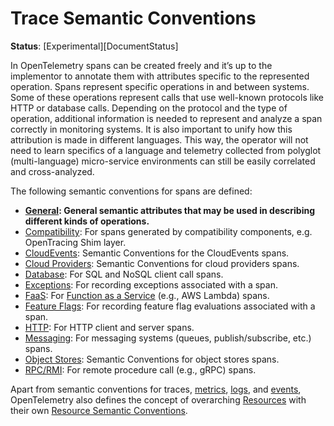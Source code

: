 # Trace Semantic Conventions

**Status**: [Experimental][DocumentStatus]

In OpenTelemetry spans can be created freely and it’s up to the implementor to
annotate them with attributes specific to the represented operation. Spans
represent specific operations in and between systems. Some of these operations
represent calls that use well-known protocols like HTTP or database calls.
Depending on the protocol and the type of operation, additional information
is needed to represent and analyze a span correctly in monitoring systems. It is
also important to unify how this attribution is made in different languages.
This way, the operator will not need to learn specifics of a language and
telemetry collected from polyglot (multi-language) micro-service environments
can still be easily correlated and cross-analyzed.

The following semantic conventions for spans are defined:

* **[General](general-attributes.md): General semantic attributes that may be used in describing different kinds of operations.**
* [Compatibility](trace-compatibility.md): For spans generated by compatibility components, e.g. OpenTracing Shim layer.
* [CloudEvents](/semantic_conventions/cloudevents/README.md): Semantic Conventions for the CloudEvents spans.
* [Cloud Providers](/semantic_conventions/cloud-providers/README.md): Semantic Conventions for cloud providers spans.
* [Database](/semantic_conventions/database/database-spans.md): For SQL and NoSQL client call spans.
* [Exceptions](/semantic_conventions/exceptions/exceptions-spans.md): For recording exceptions associated with a span.
* [FaaS](/semantic_conventions/faas/faas-spans.md): For [Function as a Service](https://en.wikipedia.org/wiki/Function_as_a_service) (e.g., AWS Lambda) spans.
* [Feature Flags](/semantic_conventions/feature-flags/feature-flags-spans.md): For recording feature flag evaluations associated with a span.
* [HTTP](/semantic_conventions/http/http-spans.md): For HTTP client and server spans.
* [Messaging](/semantic_conventions/messaging/messaging-spans.md): For messaging systems (queues, publish/subscribe, etc.) spans.
* [Object Stores](/semantic_conventions/object-stores/README.md): Semantic Conventions for object stores spans.
* [RPC/RMI](/semantic_conventions/rpc/rpc-spans.md): For remote procedure call (e.g., gRPC) spans.

Apart from semantic conventions for traces, [metrics](metrics-general.md), [logs](logs-general.md), and [events](events-general.md),
OpenTelemetry also defines the concept of overarching [Resources](https://github.com/open-telemetry/opentelemetry-specification/tree/v1.21.0/specification/resource/sdk.md) with their own
[Resource Semantic Conventions](/semantic_conventions/resource/README.md).

